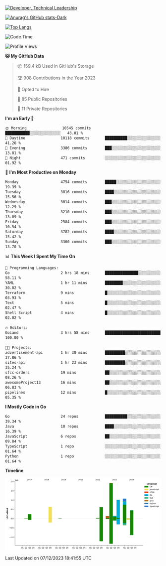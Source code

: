 <div>
  <a href="https://www.linkedin.com/in/arielpineiro/" target="_blank" rel="nofollow noopener noreferrer">
    <img src="https://img.shields.io/badge/-LinkedIn-%230077B5?style=for-the-badge&logo=linkedin&logoColor=white" alt="Developer, Technical Leadership" title="Ariel Piñeiro">
  </a>
</div>

[![Anurag's GitHub stats-Dark](https://github-readme-stats.vercel.app/api?username=arielsrv&show_icons=true&theme=dark#gh-dark-mode-only)](https://github.com/anuraghazra/github-readme-stats#gh-dark-mode-only)

[![Top Langs](https://github-readme-stats.vercel.app/api/top-langs/?username=arielsrv&layout=compact&langs_count=10&theme=dark#gh-dark-mode-only)](https://github.com/anuraghazra/github-readme-stats&theme=dark#gh-dark-mode-only)

<!--START_SECTION:waka-->
![Code Time](http://img.shields.io/badge/Code%20Time-334%20hrs%2041%20mins-blue)

![Profile Views](http://img.shields.io/badge/Profile%20Views-3-blue)

**🐱 My GitHub Data** 

> 📦 159.4 kB Used in GitHub's Storage 
 > 
> 🏆 908 Contributions in the Year 2023
 > 
> 💼 Opted to Hire
 > 
> 📜 85 Public Repositories 
 > 
> 🔑 11 Private Repositories 
 > 
**I'm an Early 🐤** 

```text
🌞 Morning                10545 commits       ███████████░░░░░░░░░░░░░░   43.01 % 
🌆 Daytime                10118 commits       ██████████░░░░░░░░░░░░░░░   41.26 % 
🌃 Evening                3386 commits        ███░░░░░░░░░░░░░░░░░░░░░░   13.81 % 
🌙 Night                  471 commits         ░░░░░░░░░░░░░░░░░░░░░░░░░   01.92 % 
```
📅 **I'm Most Productive on Monday** 

```text
Monday                   4754 commits        █████░░░░░░░░░░░░░░░░░░░░   19.39 % 
Tuesday                  3816 commits        ████░░░░░░░░░░░░░░░░░░░░░   15.56 % 
Wednesday                3014 commits        ███░░░░░░░░░░░░░░░░░░░░░░   12.29 % 
Thursday                 3210 commits        ███░░░░░░░░░░░░░░░░░░░░░░   13.09 % 
Friday                   2584 commits        ███░░░░░░░░░░░░░░░░░░░░░░   10.54 % 
Saturday                 3782 commits        ████░░░░░░░░░░░░░░░░░░░░░   15.42 % 
Sunday                   3360 commits        ███░░░░░░░░░░░░░░░░░░░░░░   13.70 % 
```


📊 **This Week I Spent My Time On** 

```text
💬 Programming Languages: 
Go                       2 hrs 18 mins       ███████████████░░░░░░░░░░   58.11 % 
YAML                     1 hr 11 mins        ████████░░░░░░░░░░░░░░░░░   30.02 % 
Terraform                9 mins              █░░░░░░░░░░░░░░░░░░░░░░░░   03.93 % 
Text                     5 mins              █░░░░░░░░░░░░░░░░░░░░░░░░   02.47 % 
Shell Script             4 mins              █░░░░░░░░░░░░░░░░░░░░░░░░   02.02 % 

🔥 Editors: 
GoLand                   3 hrs 58 mins       █████████████████████████   100.00 % 

🐱‍💻 Projects: 
advertisement-api        1 hr 30 mins        █████████░░░░░░░░░░░░░░░░   37.86 % 
sites-api                1 hr 23 mins        █████████░░░░░░░░░░░░░░░░   35.24 % 
sfcc-orders              19 mins             ██░░░░░░░░░░░░░░░░░░░░░░░   08.26 % 
awesomeProject13         16 mins             ██░░░░░░░░░░░░░░░░░░░░░░░   06.83 % 
pipelines                12 mins             █░░░░░░░░░░░░░░░░░░░░░░░░   05.35 % 
```

**I Mostly Code in Go** 

```text
Go                       24 repos            ██████████░░░░░░░░░░░░░░░   39.34 % 
Java                     10 repos            ████░░░░░░░░░░░░░░░░░░░░░   16.39 % 
JavaScript               6 repos             ██░░░░░░░░░░░░░░░░░░░░░░░   09.84 % 
TypeScript               1 repo              ░░░░░░░░░░░░░░░░░░░░░░░░░   01.64 % 
Python                   1 repo              ░░░░░░░░░░░░░░░░░░░░░░░░░   01.64 % 
```



**Timeline**

![Lines of Code chart](https://raw.githubusercontent.com/arielsrv/arielsrv/main/assets/bar_graph.png)


 Last Updated on 07/12/2023 18:41:55 UTC
<!--END_SECTION:waka-->
